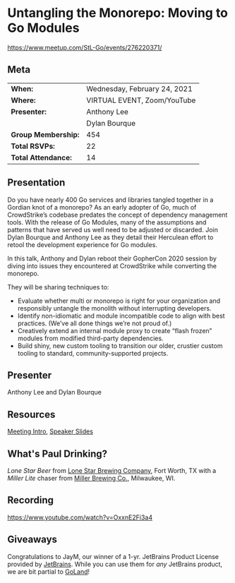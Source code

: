 # Untangling the Monorepo: Moving to Go Modules
https://www.meetup.com/StL-Go/events/276220371/

## Meta 
| | |
| --- | --- |
| **When:** | Wednesday, February 24, 2021 |
| **Where:** | VIRTUAL EVENT, Zoom/YouTube |
| **Presenter:** | Anthony Lee |
| | Dylan Bourque |
| **Group Membership:** | 454 |
| **Total RSVPs:** | 22 |
| **Total Attendance:** | 14 |

## Presentation
Do you have nearly 400 Go services and libraries tangled together in a Gordian knot of a monorepo? As an early adopter of Go, much of CrowdStrike’s codebase predates the concept of dependency management tools. With the release of Go Modules, many of the assumptions and patterns that have served us well need to be adjusted or discarded. Join Dylan Bourque and Anthony Lee as they detail their Herculean effort to retool the development experience for Go modules.

In this talk, Anthony and Dylan reboot their GopherCon 2020 session by diving into issues they encountered at CrowdStrike while converting the monorepo.

They will be sharing techniques to:
* Evaluate whether multi or monorepo is right for your organization and responsibly untangle the monolith without interrupting developers.
* Identify non-idiomatic and module incompatible code to align with best practices. (We’ve all done things we’re not proud of.)
* Creatively extend an internal module proxy to create “flash frozen” modules from modified third-party dependencies.
* Build shiny, new custom tooling to transition our older, crustier custom tooling to standard, community-supported projects.

## Presenter
Anthony Lee and Dylan Bourque

## Resources
[Meeting Intro](Meeting-Intro.pdf), [Speaker Slides](Gophercon-2020.pdf)

## What's Paul Drinking?
*Lone Star Beer* from [Lone Star Brewing Company](https://www.lonestarbeer.com/), Fort Worth, TX with a *Miller Lite* chaser from [Miller Brewing Co.](https://www.millerlite.com/), Milwaukee, WI.

## Recording
https://www.youtube.com/watch?v=OxxnE2Fi3a4

## Giveaways
Congratulations to JayM, our winner of a 1-yr. JetBrains Product License provided by [JetBrains](https://www.jetbrains.com/). While you can use them for _any_ JetBrains product, we are bit partial to [GoLand](https://www.jetbrains.com/go/)!
